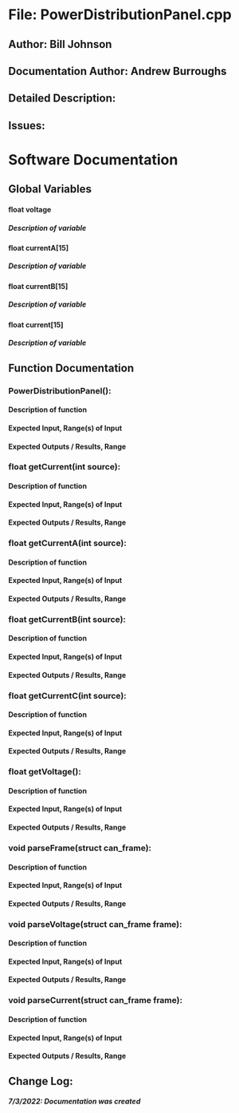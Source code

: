 # File: PowerDistributionPanel.cpp
## Author: Bill Johnson
## Documentation Author: Andrew Burroughs
## Detailed Description: 

## Issues:


# Software Documentation
## Global Variables
#### **float voltage**
##### Description of variable

#### **float currentA[15]**
##### Description of variable

#### **float currentB[15]**
##### Description of variable

#### **float current[15]**
##### Description of variable

## Function Documentation
### **PowerDistributionPanel**():
#### Description of function

#### Expected Input, Range(s) of Input

#### Expected Outputs / Results, Range


### **float getCurrent**(int source):
#### Description of function

#### Expected Input, Range(s) of Input

#### Expected Outputs / Results, Range


### **float getCurrentA**(int source):
#### Description of function

#### Expected Input, Range(s) of Input

#### Expected Outputs / Results, Range


### **float getCurrentB**(int source):
#### Description of function

#### Expected Input, Range(s) of Input

#### Expected Outputs / Results, Range


### **float getCurrentC**(int source):
#### Description of function

#### Expected Input, Range(s) of Input

#### Expected Outputs / Results, Range


### **float getVoltage**():
#### Description of function

#### Expected Input, Range(s) of Input

#### Expected Outputs / Results, Range


### **void parseFrame**(struct can_frame):
#### Description of function

#### Expected Input, Range(s) of Input

#### Expected Outputs / Results, Range


### **void parseVoltage**(struct can_frame frame):
#### Description of function

#### Expected Input, Range(s) of Input

#### Expected Outputs / Results, Range


### **void parseCurrent**(struct can_frame frame):
#### Description of function

#### Expected Input, Range(s) of Input

#### Expected Outputs / Results, Range


## Change Log:
##### 7/3/2022: Documentation was created




